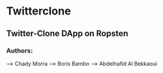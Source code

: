 # Twitterclone
## Twitter-Clone DApp on Ropsten 

### Authors:
--> Chady Morra
--> Boris Bambo
--> Abdelhafid Al Bekkaoui
